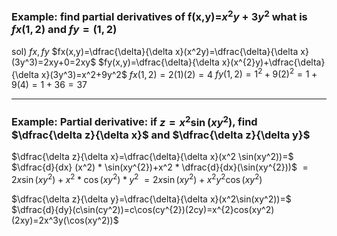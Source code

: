 ### Example: find partial derivatives of f(x,y)=$x^{2}y+3y^{2}$ what is $fx(1,2)$ and $fy=(1,2)$
sol) $fx,fy$
$fx(x,y)=\dfrac{\delta}{\delta x}(x^2y)=\dfrac{\delta}{\delta x}(3y^3)=2xy+0=2xy$
$fy(x,y)=\dfrac{\delta}{\delta x}(x^{2}y)+\dfrac{\delta}{\delta x}(3y^3)=x^2+9y^2$
$fx(1,2)=2(1)(2)=4$
$fy(1,2)=1^{2}+9(2)^{2}=1+9(4)=1+36=37$
___
### Example: Partial derivative: if $z=x^{2}\sin(xy^2)$, find $\dfrac{\delta z}{\delta x}$ and $\dfrac{\delta z}{\delta y}$
$\dfrac{\delta z}{\delta x}=\dfrac{\delta}{\delta x}(x^2 \sin(xy^2))=$
	$\dfrac{d}{dx} (x^2) * \sin(xy^{2})+x^2 * \dfrac{d}{dx}(\sin(xy^{2}))$
	$= 2x\sin(xy^{2})+x^{2}*\cos(xy^{2})*y^{2}$
	$=2x\sin(xy^{2})+x^{2}y^{2}\cos(xy^{2})$
	

$\dfrac{\delta z}{\delta y}=\dfrac{\delta}{\delta x}(x^2\sin(xy^2))=$
	$\dfrac{d}{dy}(c\sin(cy^2))=c\cos(cy^{2})(2cy)=x^{2}cos(xy^2)(2xy)=2x^3y(\cos(xy^2))$
	
	